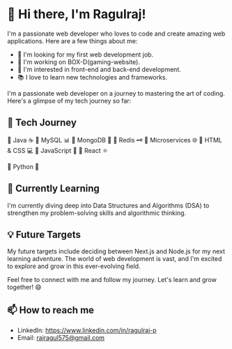 
# 👋 Hi there, I'm Ragulraj!

I'm a passionate web developer who loves to code and create amazing web applications. Here are a few things about me:

- 💼 I'm looking for my first web development job.
- 🔭 I'm working on BOX-D(gaming-website).
- 🌟 I'm interested in front-end and back-end development.
- 📚 I love to learn new technologies and frameworks.

I'm a passionate web developer on a journey to mastering the art of coding. Here's a glimpse of my tech journey so far:

## 🚀 Tech Journey

🔹 Java ☕
🔹 MySQL 📊
🔹 MongoDB 🍃
🔹 Redis 🗝️
🔹 Microservices 🌐
🔹 HTML & CSS 💻
🔹 JavaScript 🚀
🔹 React ⚛️

🔹 Python 🐍

## 🧠 Currently Learning

I'm currently diving deep into Data Structures and Algorithms (DSA) to strengthen my problem-solving skills and algorithmic thinking.

## 💡 Future Targets

My future targets include deciding between Next.js and Node.js for my next learning adventure. The world of web development is vast, and I'm excited to explore and grow in this ever-evolving field.

Feel free to connect with me and follow my journey. Let's learn and grow together! 😄

## 📫 How to reach me

- LinkedIn: https://www.linkedin.com/in/ragulraj-p
- Email: rajragul575@gmail.com






